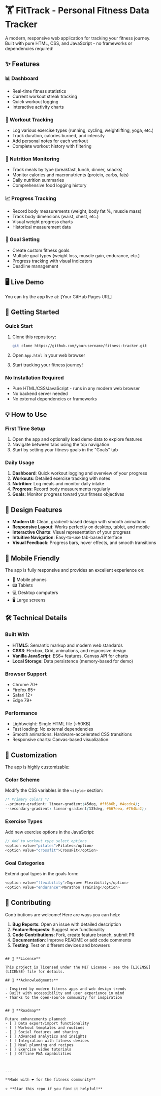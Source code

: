 # 🏋️ FitTrack - Personal Fitness Data Tracker

A modern, responsive web application for tracking your fitness journey. Built with pure HTML, CSS, and JavaScript - no frameworks or dependencies required!


## ✨ Features

### 📊 **Dashboard**
- Real-time fitness statistics
- Current workout streak tracking
- Quick workout logging
- Interactive activity charts

### 🏃 **Workout Tracking**
- Log various exercise types (running, cycling, weightlifting, yoga, etc.)
- Track duration, calories burned, and intensity
- Add personal notes for each workout
- Complete workout history with filtering

### 🍎 **Nutrition Monitoring**
- Track meals by type (breakfast, lunch, dinner, snacks)
- Monitor calories and macronutrients (protein, carbs, fats)
- Daily nutrition summaries
- Comprehensive food logging history

### 📈 **Progress Tracking**
- Record body measurements (weight, body fat %, muscle mass)
- Track body dimensions (waist, chest, etc.)
- Visual weight progress charts
- Historical measurement data

### 🎯 **Goal Setting**
- Create custom fitness goals
- Multiple goal types (weight loss, muscle gain, endurance, etc.)
- Progress tracking with visual indicators
- Deadline management

## 🖥️ **Live Demo**

You can try the app live at: [Your GitHub Pages URL]

## 🚀 **Getting Started**

### **Quick Start**
1. Clone this repository:
   ```bash
   git clone https://github.com/yourusername/fitness-tracker.git
   ```

2. Open `App.html` in your web browser
3. Start tracking your fitness journey!

### **No Installation Required**
- Pure HTML/CSS/JavaScript - runs in any modern web browser
- No backend server needed
- No external dependencies or frameworks

## 💡 **How to Use**

### **First Time Setup**
1. Open the app and optionally load demo data to explore features
2. Navigate between tabs using the top navigation
3. Start by setting your fitness goals in the "Goals" tab

### **Daily Usage**
1. **Dashboard**: Quick workout logging and overview of your progress
2. **Workouts**: Detailed exercise tracking with notes
3. **Nutrition**: Log meals and monitor daily intake
4. **Progress**: Record body measurements regularly
5. **Goals**: Monitor progress toward your fitness objectives

## 🎨 **Design Features**

- **Modern UI**: Clean, gradient-based design with smooth animations
- **Responsive Layout**: Works perfectly on desktop, tablet, and mobile
- **Interactive Charts**: Visual representation of your progress
- **Intuitive Navigation**: Easy-to-use tab-based interface
- **Visual Feedback**: Progress bars, hover effects, and smooth transitions

## 📱 **Mobile Friendly**

The app is fully responsive and provides an excellent experience on:
- 📱 Mobile phones
- 📟 Tablets  
- 💻 Desktop computers
- 🖥️ Large screens

## 🛠️ **Technical Details**

### **Built With**
- **HTML5**: Semantic markup and modern web standards
- **CSS3**: Flexbox, Grid, animations, and responsive design
- **Vanilla JavaScript**: ES6+ features, Canvas API for charts
- **Local Storage**: Data persistence (memory-based for demo)

### **Browser Support**
- Chrome 70+
- Firefox 65+
- Safari 12+
- Edge 79+

### **Performance**
- Lightweight: Single HTML file (~50KB)
- Fast loading: No external dependencies
- Smooth animations: Hardware-accelerated CSS transitions
- Responsive charts: Canvas-based visualization

## 🔧 **Customization**

The app is highly customizable:

### **Color Scheme**
Modify the CSS variables in the `<style>` section:
```css
/* Primary colors */
--primary-gradient: linear-gradient(45deg, #ff6b6b, #4ecdc4);
--secondary-gradient: linear-gradient(135deg, #667eea, #764ba2);
```

### **Exercise Types**
Add new exercise options in the JavaScript:
```javascript
// Add to workout type select options
<option value="pilates">Pilates</option>
<option value="crossfit">CrossFit</option>
```

### **Goal Categories**
Extend goal types in the goals form:
```javascript
<option value="flexibility">Improve Flexibility</option>
<option value="endurance">Marathon Training</option>
```

## 🤝 **Contributing**

Contributions are welcome! Here are ways you can help:

1. **Bug Reports**: Open an issue with detailed description
2. **Feature Requests**: Suggest new functionality
3. **Code Contributions**: Fork, create feature branch, submit PR
4. **Documentation**: Improve README or add code comments
5. **Testing**: Test on different devices and browsers


```

## 📝 **License**

This project is licensed under the MIT License - see the [LICENSE](LICENSE) file for details.

## 🌟 **Acknowledgments**

- Inspired by modern fitness apps and web design trends
- Built with accessibility and user experience in mind
- Thanks to the open-source community for inspiration


## 🔮 **Roadmap**

Future enhancements planned:
- [ ] Data export/import functionality
- [ ] Workout templates and routines
- [ ] Social features and sharing
- [ ] Advanced analytics and insights
- [ ] Integration with fitness devices
- [ ] Meal planning and recipes
- [ ] Exercise video tutorials
- [ ] Offline PWA capabilities



---

**Made with ❤️ for the fitness community**

⭐ **Star this repo if you find it helpful!**